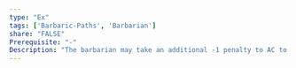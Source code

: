 ```yaml
---
type: "Ex"
tags: ['Barbaric-Paths', 'Barbarian']
share: "FALSE"
Prerequisite: "-"
Description: "The barbarian may take an additional -1 penalty to AC to gain a +1 bonus to attack rolls. This penalty to AC and bonus to attack rolls increase by an additional 1 for every 4 levels in barbarian he possesses."
---
```

